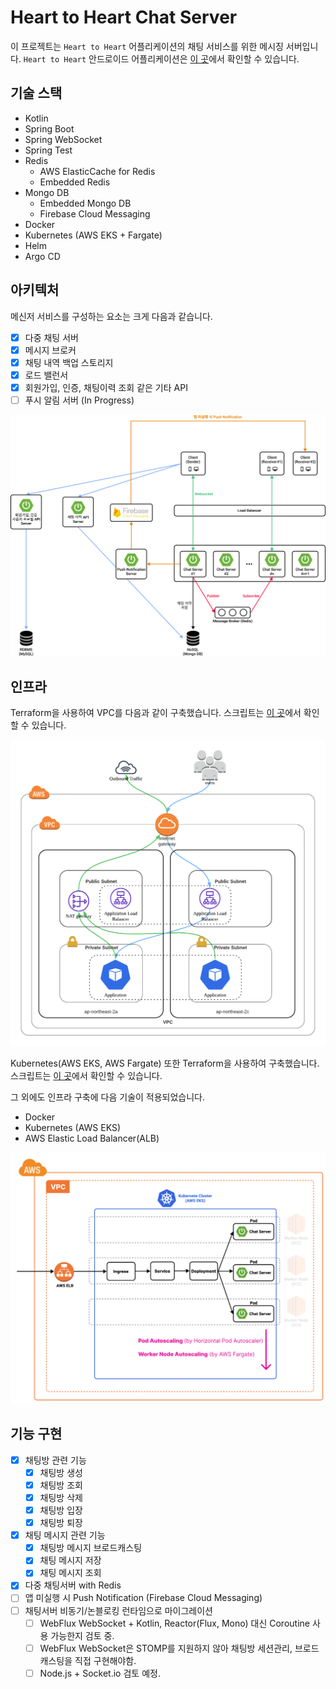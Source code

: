# Heart to Heart Chat Server
이 프로젝트는 `Heart to Heart` 어플리케이션의 채팅 서비스를 위한 메시징 서버입니다. `Heart to Heart` 안드로이드 어플리케이션은 [이 곳](https://github.com/yologger/heart-to-heart-android)에서 확인할 수 있습니다.

## 기술 스택
- Kotlin
- Spring Boot
- Spring WebSocket
- Spring Test
- Redis
  - AWS ElasticCache for Redis
  - Embedded Redis
- Mongo DB
  - Embedded Mongo DB
  - Firebase Cloud Messaging
- Docker
- Kubernetes (AWS EKS + Fargate)
- Helm
- Argo CD

## 아키텍처
메신저 서비스를 구성하는 요소는 크게 다음과 같습니다.

- [x] 다중 채팅 서버
- [x] 메시지 브로커
- [x] 채팅 내역 백업 스토리지
- [x] 로드 밸런서
- [x] 회원가입, 인증, 채팅이력 조회 같은 기타 API
- [ ] 푸시 알림 서버 (In Progress)

![](./imgs/a.png)

## 인프라
Terraform을 사용하여 VPC를 다음과 같이 구축했습니다. 스크립트는 [이 곳](/terraform/production/vpc.tf)에서 확인할 수 있습니다.

![](./imgs/vpc.png)

Kubernetes(AWS EKS, AWS Fargate) 또한 Terraform을 사용하여 구축했습니다. 스크립트는 [이 곳](/terraform/production/aws_eks.tf)에서 확인할 수 있습니다.

그 외에도 인프라 구축에 다음 기술이 적용되었습니다.
- Docker
- Kubernetes (AWS EKS)
- AWS Elastic Load Balancer(ALB)

![](./imgs/lb.png)

## 기능 구현
- [x] 채팅방 관련 기능
  - [x] 채팅방 생성
  - [x] 채팅방 조회
  - [x] 채팅방 삭제
  - [x] 채팅방 입장
  - [x] 채팅방 퇴장
- [x] 채팅 메시지 관련 기능
  - [x] 채팅방 메시지 브로드캐스팅
  - [x] 채팅 메시지 저장
  - [x] 채팅 메시지 조회
- [x] 다중 채팅서버 with Redis
- [ ] 앱 미실행 시 Push Notification (Firebase Cloud Messaging)
- [ ] 채팅서버 비동기/논블로킹 런타임으로 마이그레이션
  - [ ] WebFlux WebSocket + Kotlin, Reactor(Flux, Mono) 대신 Coroutine 사용 가능한지 검토 중.
  - [ ] WebFlux WebSocket은 STOMP를 지원하지 않아 채팅방 세션관리, 브로드캐스팅을 직접 구현해야함.
  - [ ] Node.js + Socket.io 검토 예정.